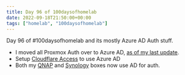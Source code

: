 ```yaml
---
title: Day 96 of 100daysofhomelab
date: 2022-09-18T21:50:00+00:00
tags: ["homelab", "100daysofhomelab"]
---
```

Day 96 of #100daysofhomelab and its mostly Azure AD Auth stuff.

* I moved all Proxmox Auth over to Azure AD, [as of my last update](https://miniblog.tiernanotoole.ie/posts/proxmox-azure-ad-auth/).
* Setup [Cloudflare Access](https://www.cloudflare.com/en-gb/products/zero-trust/access/) to use Azure AD
* Both my [QNAP](https://geni.us/bYJAz) and [Synology](https://geni.us/UYjb2t) boxes now use AD for auth.
